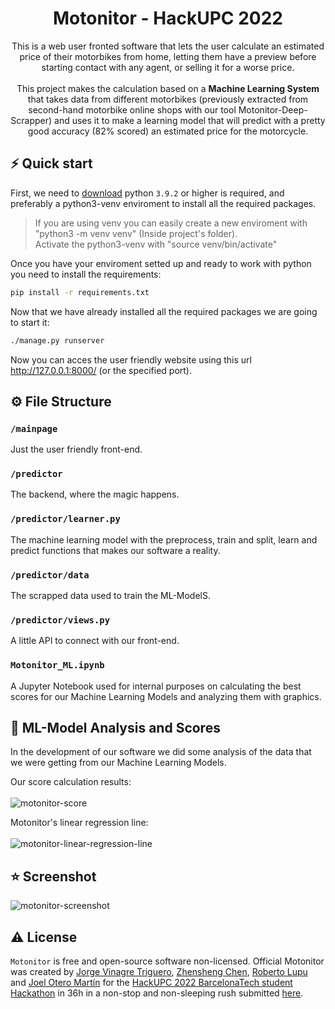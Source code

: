 <h1 align="center">
  Motonitor - HackUPC 2022
</h1>

<p align="center">This is a web user fronted software that lets the user calculate an estimated price of their motorbikes from home, letting them have a preview before starting contact with any agent, or selling it for a worse price. <br><br>This project makes the calculation based on a <b>Machine Learning System</b> that takes data from different motorbikes (previously extracted from second-hand motorbike online shops with our tool Motonitor-Deep-Scrapper) and uses it to make a learning model that will predict with a pretty good accuracy (82% scored) an estimated price for the motorcycle.</p>

## ⚡️ Quick start

First, we need to [download](https://www.python.org/downloads/) python `3.9.2` or higher is required, and preferably a python3-venv enviroment to install all the required packages.  

> If you are using venv you can easily create a new enviroment with "python3 -m venv venv" (Inside project's folder). <br>
> Activate the python3-venv with "source venv/bin/activate"

Once you have your enviroment setted up and ready to work with python you need to install the requirements:

```bash
pip install -r requirements.txt
```

Now that we have already installed all the required packages we are going to start it:
```bash
./manage.py runserver
```

Now you can acces the user friendly website using this url http://127.0.0.1:8000/ (or the specified port).

## ⚙️ File Structure

### `/mainpage`

Just the user friendly front-end.

### `/predictor`

The backend, where the magic happens.

### `/predictor/learner.py`

The machine learning model with the preprocess, train and split, learn and predict functions that makes our software a reality.

### `/predictor/data`

The scrapped data used to train the ML-ModelS.

### `/predictor/views.py`

A little API to connect with our front-end.

### `Motonitor_ML.ipynb`

A Jupyter Notebook used for internal purposes on calculating the best scores for our Machine Learning Models and analyzing them with graphics.

## 📝 ML-Model Analysis and Scores
In the development of our software we did some analysis of the data that we were getting from our Machine Learning Models.

Our score calculation results:<br><br>
![motonitor-score](https://user-images.githubusercontent.com/6135390/166442345-5eaa0bdd-e122-4874-a0c6-4fad30d3efd9.png)

Motonitor's linear regression line:<br><br>
![motonitor-linear-regression-line](https://i.imgur.com/0QCTkpz.png)


## ⭐️ Screenshot
![motonitor-screenshot](https://i.imgur.com/2W8yzeK.png)

## ⚠️ License

`Motonitor` is free and open-source software non-licensed. Official Motonitor was created by [Jorge Vinagre Triguero](https://github.com/jorgec444), [Zhensheng Chen](https://github.com/kurohaka), [Roberto Lupu](https://github.com/Robertolupu) and [Joel Otero Martín](https://github.com/werogg) for the [HackUPC 2022 BarcelonaTech student Hackathon](https://hackupc-2022.devpost.com) in 36h in a non-stop and non-sleeping rush submitted [here](https://devpost.com/software/motinator?ref_content=my-projects-tab&ref_feature=my_projects).

